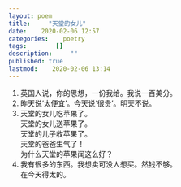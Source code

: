 ```yaml
---
layout: poem
title:     "天堂的女儿"
date:    2020-02-06 12:57
categories:    poetry
tags:        [] 
description:     ""
published: true
lastmod:    2020-02-06 13:14
---
```


1. 英国人说，你的思想，一份我给。我说一百美分。
2. 昨天说‘太便宜’。今天说‘很贵’。明天不说。
3. 天堂的女儿吃苹果了。
<br>天堂的女儿送苹果了。
<br>天堂的儿子收苹果了。
<br>天堂的爸爸生气了！
<br>为什么天堂的苹果闻这么好？
4. 我有很多的东西。我想卖可没人想买。然钱不够。
<br>在今天得太的。
